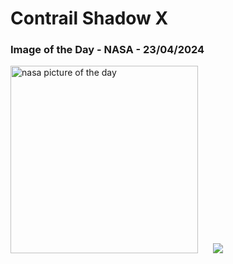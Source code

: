 # Contrail Shadow X
### Image of the Day - NASA - 23/04/2024
<img src="https://apod.nasa.gov/apod/image/2404/ContrailX_Ekmen_960.jpg" alt="nasa picture of the day" width="300"/>&nbsp; &nbsp; &nbsp; <img src="https://github-readme-streak-stats.herokuapp.com/?user=tempo-riz&theme=dracula" >



  
